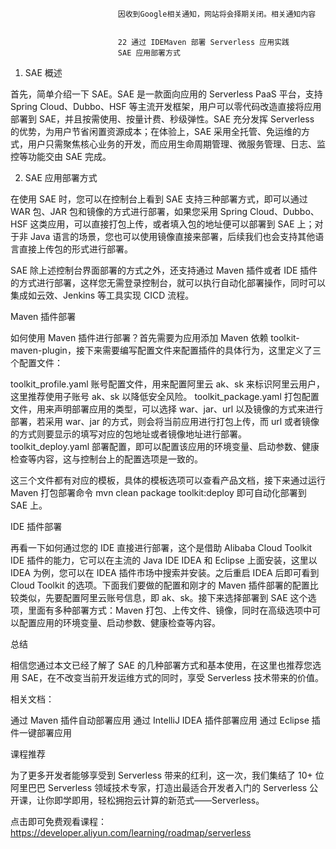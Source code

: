 
                            
                            因收到Google相关通知，网站将会择期关闭。相关通知内容
                            
                            
                            22 通过 IDEMaven 部署 Serverless 应用实践
                            SAE 应用部署方式

1. SAE 概述



首先，简单介绍一下 SAE。SAE 是一款面向应用的 Serverless PaaS 平台，支持 Spring Cloud、Dubbo、HSF 等主流开发框架，用户可以零代码改造直接将应用部署到 SAE，并且按需使用、按量计费、秒级弹性。SAE 充分发挥 Serverless 的优势，为用户节省闲置资源成本；在体验上，SAE 采用全托管、免运维的方式，用户只需聚焦核心业务的开发，而应用生命周期管理、微服务管理、日志、监控等功能交由 SAE 完成。

2. SAE 应用部署方式



在使用 SAE 时，您可以在控制台上看到 SAE 支持三种部署方式，即可以通过 WAR 包、JAR 包和镜像的方式进行部署，如果您采用 Spring Cloud、Dubbo、HSF 这类应用，可以直接打包上传，或者填入包的地址便可以部署到 SAE 上；对于非 Java 语言的场景，您也可以使用镜像直接来部署，后续我们也会支持其他语言直接上传包的形式进行部署。

SAE 除上述控制台界面部署的方式之外，还支持通过 Maven 插件或者 IDE 插件的方式进行部署，这样您无需登录控制台，就可以执行自动化部署操作，同时可以集成如云效、Jenkins 等工具实现 CICD 流程。

Maven 插件部署



如何使用 Maven 插件进行部署？首先需要为应用添加 Maven 依赖 toolkit-maven-plugin，接下来需要编写配置文件来配置插件的具体行为，这里定义了三个配置文件：


toolkit_profile.yaml 账号配置文件，用来配置阿里云 ak、sk 来标识阿里云用户，这里推荐使用子账号 ak、sk 以降低安全风险。
toolkit_package.yaml 打包配置文件，用来声明部署应用的类型，可以选择 war、jar、url 以及镜像的方式来进行部署，若采用 war、jar 的方式，则会将当前应用进行打包上传，而 url 或者镜像的方式则要显示的填写对应的包地址或者镜像地址进行部署。
toolkit_deploy.yaml 部署配置，即可以配置该应用的环境变量、启动参数、健康检查等内容，这与控制台上的配置选项是一致的。


这三个文件都有对应的模板，具体的模板选项可以查看产品文档，接下来通过运行 Maven 打包部署命令 mvn clean package toolkit:deploy 即可自动化部署到 SAE 上。

IDE 插件部署



再看一下如何通过您的 IDE 直接进行部署，这个是借助 Alibaba Cloud Toolkit IDE 插件的能力，它可以在主流的 Java IDE IDEA 和 Eclipse 上面安装，这里以 IDEA 为例，您可以在 IDEA 插件市场中搜索并安装。之后重启 IDEA 后即可看到 Cloud Toolkit 的选项。下面我们要做的配置和刚才的 Maven 插件部署的配置比较类似，先要配置阿里云账号信息，即 ak、sk。接下来选择部署到 SAE 这个选项，里面有多种部署方式：Maven 打包、上传文件、镜像，同时在高级选项中可以配置应用的环境变量、启动参数、健康检查等内容。

总结

相信您通过本文已经了解了 SAE 的几种部署方式和基本使用，在这里也推荐您选用 SAE，在不改变当前开发运维方式的同时，享受 Serverless 技术带来的价值。

相关文档：

通过 Maven 插件自动部署应用 通过 IntelliJ IDEA 插件部署应用 通过 Eclipse 插件一键部署应用

课程推荐

为了更多开发者能够享受到 Serverless 带来的红利，这一次，我们集结了 10+ 位阿里巴巴 Serverless 领域技术专家，打造出最适合开发者入门的 Serverless 公开课，让你即学即用，轻松拥抱云计算的新范式——Serverless。

点击即可免费观看课程：https://developer.aliyun.com/learning/roadmap/serverless

                        
                        
                            